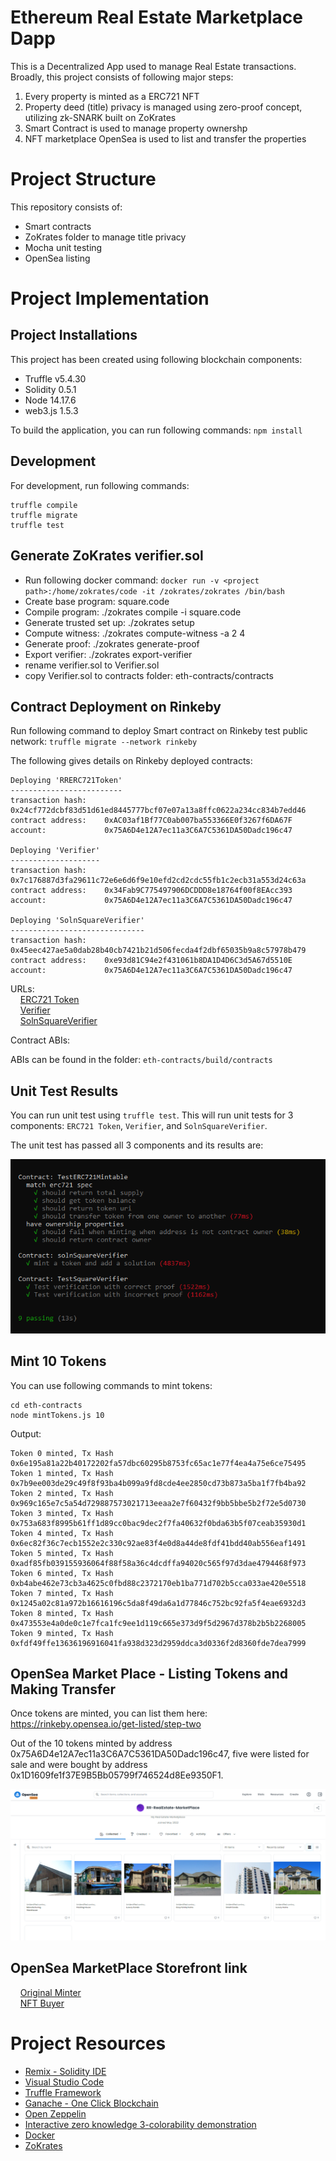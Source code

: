 # Ethereum Real Estate Marketplace Dapp

This is a Decentralized App used to manage Real Estate transactions. Broadly, this project consists of following major steps:

1. Every property is minted as a ERC721 NFT
2. Property deed (title) privacy is managed using zero-proof concept, utilizing zk-SNARK built on ZoKrates
3. Smart Contract is used to manage property ownershp
4. NFT marketplace OpenSea is used to list and transfer the properties

# Project Structure

This repository consists of:

* Smart contracts
* ZoKrates folder to manage title privacy
* Mocha unit testing
* OpenSea listing

# Project Implementation

## Project Installations

This project has been created using following blockchain components:

* Truffle v5.4.30
* Solidity 0.5.1
* Node 14.17.6
* web3.js 1.5.3

To build the application, you can run following commands: `npm install`

## Development

For development, run following commands:

```
truffle compile
truffle migrate
truffle test
```

## Generate ZoKrates verifier.sol

* Run following docker command: `docker run -v <project path>:/home/zokrates/code -it /zokrates/zokrates /bin/bash`
* Create base program: square.code 
* Compile program: ./zokrates compile -i square.code
* Generate trusted set up: ./zokrates setup
* Compute witness: ./zokrates compute-witness -a 2 4
* Generate proof: ./zokrates generate-proof
* Export verifier: ./zokrates export-verifier
* rename verifier.sol to Verifier.sol
* copy Verifier.sol to contracts folder: eth-contracts/contracts

## Contract Deployment on Rinkeby

Run following command to deploy Smart contract on Rinkeby test public network: `truffle migrate --network rinkeby`

The following gives details on Rinkeby deployed contracts:

```
Deploying 'RRERC721Token'
-------------------------
transaction hash:    0x24cf772dcbf83d51d61ed8445777bcf07e07a13a8ffc0622a234cc834b7edd46
contract address:    0xAC03af1Bf77C0ab007ba553366E0f3267f6DA67F
account:             0x75A6D4e12A7ec11a3C6A7C5361DA50Dadc196c47

Deploying 'Verifier'
--------------------
transaction hash:    0x7c176887d3fa29611c72e6e6d6f9e10efd2cd2cdc55fb1c2ecb31a553d24c63a
contract address:    0x34Fab9C775497906DCDDD8e18764f00f8EAcc393
account:             0x75A6D4e12A7ec11a3C6A7C5361DA50Dadc196c47

Deploying 'SolnSquareVerifier'
------------------------------
transaction hash:    0x45eec427ae5a0dab28b40cb7421b21d506fecda4f2dbf65035b9a8c57978b479
contract address:    0xe93d81C94e2f431061b8DA1D4D6C3d5A67d5510E
account:             0x75A6D4e12A7ec11a3C6A7C5361DA50Dadc196c47
```
URLs:<br>
&nbsp;&nbsp;&nbsp;&nbsp;[ERC721 Token](https://rinkeby.etherscan.io/tx/0x24cf772dcbf83d51d61ed8445777bcf07e07a13a8ffc0622a234cc834b7edd46)<br>
&nbsp;&nbsp;&nbsp;&nbsp;[Verifier](https://rinkeby.etherscan.io/tx/0x7c176887d3fa29611c72e6e6d6f9e10efd2cd2cdc55fb1c2ecb31a553d24c63a)<br>
&nbsp;&nbsp;&nbsp;&nbsp;[SolnSquareVerifier](https://rinkeby.etherscan.io/tx/0x45eec427ae5a0dab28b40cb7421b21d506fecda4f2dbf65035b9a8c57978b479)

Contract ABIs:

ABIs can be found in the folder: `eth-contracts/build/contracts`

## Unit Test Results

You can run unit test using `truffle test`.  This will run unit tests for 3 components: `ERC721 Token`, `Verifier`, and `SolnSquareVerifier`.  

The unit test has passed all 3 components and its results are:

<img src="https://github.com/ramkumarrani/udacity-blockchain-projects/blob/master/project5/eth-contracts/output/AllUnitTest.PNG" />

## Mint 10 Tokens

You can use following commands to mint tokens:

```
cd eth-contracts
node mintTokens.js 10
```

Output:<br>
```
Token 0 minted, Tx Hash 0x6e195a81a22b40172202fa57dbc60295b8753fc65ac1e77f4ea4a75e6ce75495   
Token 1 minted, Tx Hash 0x7b9ee003de29c49f8f93ba4b099a9fd8cde4ee2850cd73b873a5ba1f7fb4ba92  
Token 2 minted, Tx Hash 0x969c165e7c5a54d729887573021713eeaa2e7f60432f9bb5bbe5b2f72e5d0730 
Token 3 minted, Tx Hash 0x753a683f8995b61ff1d89cc0bac9dec2f7fa40632f0bda63b5f07ceab35930d1
Token 4 minted, Tx Hash 0x6ec82f36c7ecb1552e2c330c92ae83f4e0d8a44de8fdf41bdd40ab556eaf1491
Token 5 minted, Tx Hash 0xadf85fb039155936064f88f58a36c4dcdffa94020c565f97d3dae4794468f973
Token 6 minted, Tx Hash 0xb4abe462e73cb3a4625c0fbd88c2372170eb1ba771d702b5cca033ae420e5518
Token 7 minted, Tx Hash 0x1245a02c81a972b16616196c5da8f49da6a1d77846c752bc92fa5f4eae6932d3
Token 8 minted, Tx Hash 0x473553e4a0de0c1e7fca1fc9ee1d119c665e373d9f5d2967d378b2b5b2268005
Token 9 minted, Tx Hash 0xfdf49ffe13636196916041fa938d323d2959ddca3d0336f2d8360fde7dea7999
```

## OpenSea Market Place - Listing Tokens and Making Transfer

Once tokens are minted, you can list them here: https://rinkeby.opensea.io/get-listed/step-two

Out of the 10 tokens minted by address 0x75A6D4e12A7ec11a3C6A7C5361DA50Dadc196c47, five were listed for sale and were bought by address 0x1D1609fe1f37E9B5Bb05799f746524d8Ee9350F1.

<img src = "https://github.com/ramkumarrani/udacity-blockchain-projects/blob/master/project5/eth-contracts/output/OpenSea-Sold.PNG" />

## OpenSea MarketPlace Storefront link

&nbsp;&nbsp;&nbsp;&nbsp;[Original Minter](https://testnets.opensea.io/assets/unidentified-contract-8pzclrkcqf)<br>
&nbsp;&nbsp;&nbsp;&nbsp;[NFT Buyer](https://testnets.opensea.io/RR-RealEstate-MarketPlace)<br>

# Project Resources

* [Remix - Solidity IDE](https://remix.ethereum.org/)
* [Visual Studio Code](https://code.visualstudio.com/)
* [Truffle Framework](https://truffleframework.com/)
* [Ganache - One Click Blockchain](https://truffleframework.com/ganache)
* [Open Zeppelin ](https://openzeppelin.org/)
* [Interactive zero knowledge 3-colorability demonstration](http://web.mit.edu/~ezyang/Public/graph/svg.html)
* [Docker](https://docs.docker.com/install/)
* [ZoKrates](https://github.com/Zokrates/ZoKrates)
